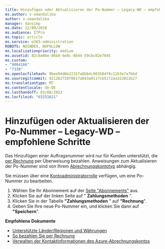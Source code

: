 ```yaml
---
title: Hinzufügen oder Aktualisieren der Po-Nummer – Legacy-WD – empfohlene Schritte
ms.author: v-smandalika
author: v-smandalika
manager: dansimp
ms.date: 12/09/2020
ms.audience: ITPro
ms.topic: article
ms.service: o365-administration
ROBOTS: NOINDEX, NOFOLLOW
ms.localizationpriority: medium
ms.assetid: 82c0a06e-86b0-4e8c-8644-59cbc02e7645
ms.custom:
- "9004166"
- "7338"
ms.openlocfilehash: 9bee94d0e22157a6bb4c903584f8c1163e7a7bbd
ms.sourcegitcommit: d11262728f0617a843a0117cb5172aa322022b27
ms.translationtype: MT
ms.contentlocale: de-DE
ms.lasthandoff: 03/08/2022
ms.locfileid: "63251621"
---
```

# <a name="add-or-update-po-number---legacy-wd---recommended-steps"></a>Hinzufügen oder Aktualisieren der Po-Nummer – Legacy-WD – empfohlene Schritte

Das Hinzufügen einer Auftragsnummer wird nur für Kunden unterstützt, die [per Rechnung](https://docs.microsoft.com/azure/cost-management-billing/manage/pay-by-invoice) per Überweisung bezahlen. Anweisungen zum Aktualisieren der Po-Nummer sind von Ihrem [Abrechnungskontotyp](https://docs.microsoft.com/azure/cost-management-billing/manage/view-all-accounts) abhängig.

Sie müssen über eine [Kontoadministratorrolle](https://docs.microsoft.com/azure/role-based-access-control/rbac-and-directory-admin-roles) verfügen, um eine Po-Nummer zu bearbeiten.

1. Wählen Sie Ihr Abonnement auf der [Seite "Abonnements"](https://ms.portal.azure.com/#blade/Microsoft_Azure_Billing/SubscriptionsBlade) aus.
2. Klicken Sie auf der linken Seite auf " **Zahlungsmethoden** ".
3. Klicken Sie in der Tabelle **"Zahlungsmethoden** " auf **"Rechnung**". 
4. Geben Sie Ihre neue Po-Nummer ein, und klicken Sie dann auf **"Speichern**".

**Empfohlene Dokumente**

- [Unterstützte Länder/Regionen und Währungen](https://azure.microsoft.com/pricing/faq/) 
- [So bezahlen Sie per Rechnung](https://docs.microsoft.com/azure/cost-management-billing/manage/pay-by-invoice) 
- [Verwalten der Kontaktinformationen des Azure-Abrechnungskontos](https://docs.microsoft.com/azure/cost-management-billing/manage/change-azure-account-profile)


